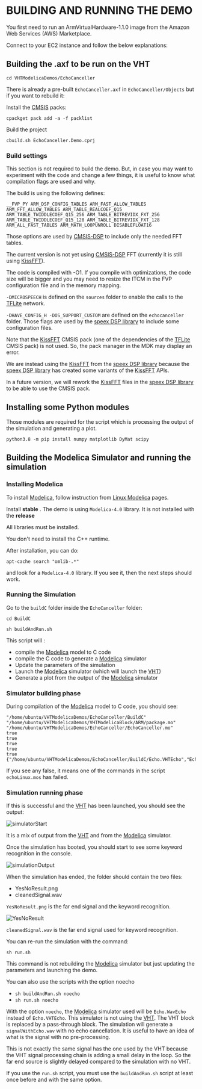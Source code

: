 # BUILDING AND RUNNING THE DEMO

You first need to run an ArmVirtualHardware-1.1.0 image from the  Amazon Web Services (AWS) Marketplace.

Connect to your EC2 instance and follow the below explanations:

## Building the .axf to be run on the VHT

`cd VHTModelicaDemos/EchoCanceller`

There is already a pre-built `EchoCanceller.axf` in `EchoCanceller/Objects` but if you want to rebuild it:

Install the [CMSIS](https://github.com/ARM-software/CMSIS_5) packs:

`cpackget pack add -a -f packlist`

Build the project

`cbuild.sh EchoCanceller.Demo.cprj`

### Build settings

This section is not required to build the demo. But, in case you may want to experiment with the code and change a few things, it is useful to know what compilation flags are used and why.

The build is using the following defines:

```__FVP_PY ARM_DSP_CONFIG_TABLES ARM_FAST_ALLOW_TABLES ARM_FFT_ALLOW_TABLES ARM_TABLE_REALCOEF_Q15 ARM_TABLE_TWIDDLECOEF_Q15_256 ARM_TABLE_BITREVIDX_FXT_256 ARM_TABLE_TWIDDLECOEF_Q15_128 ARM_TABLE_BITREVIDX_FXT_128 ARM_ALL_FAST_TABLES ARM_MATH_LOOPUNROLL DISABLEFLOAT16```

Those options are used by [CMSIS-DSP](https://github.com/ARM-software/CMSIS_5) to include only the needed FFT tables.

The current version is not yet using [CMSIS-DSP](https://github.com/ARM-software/CMSIS_5) FFT (currently it is still using  [KissFFT](https://github.com/mborgerding/kissfft)).

The code is compiled with -O1. If you compile with optimizations, the code size will be bigger and you may need to resize the ITCM in the FVP configuration file and in the memory mapping.

`-DMICROSPEECH` is defined on the `sources` folder to enable the calls to the [TFLite](https://github.com/tensorflow/tflite-micro) network.

`-DHAVE_CONFIG_H -DOS_SUPPORT_CUSTOM` are defined on the `echocanceller` folder. Those flags are used by the [speex DSP library](https://gitlab.xiph.org/xiph/speexdsp) to include some configuration files.

Note that the  [KissFFT](https://github.com/mborgerding/kissfft) CMSIS pack (one of the dependencies of the [TFLite](https://github.com/tensorflow/tflite-micro) CMSIS pack) is not used. So, the pack manager in the MDK may display an error.

We are instead using the [KissFFT](https://github.com/mborgerding/kissfft) from the [speex DSP library](https://gitlab.xiph.org/xiph/speexdsp) because the [speex DSP library](https://gitlab.xiph.org/xiph/speexdsp) has created some variants of the  [KissFFT](https://github.com/mborgerding/kissfft) APIs.

In a future version, we will rework the  [KissFFT](https://github.com/mborgerding/kissfft) files in the [speex DSP library](https://gitlab.xiph.org/xiph/speexdsp) to be able to use the CMSIS pack.



## Installing some Python modules

Those modules are required for the script which is processing the output of the simulation and generating a plot.

`python3.8 -m pip install numpy matplotlib DyMat scipy`

## Building the Modelica Simulator and running the simulation

### Installing Modelica

To install [Modelica](https://www.openmodelica.org/), follow instruction from [Linux Modelica](https://www.openmodelica.org/download/download-linux) pages.

Install **stable** . The demo is using `Modelica-4.0` library. It is not installed with the **release**

All libraries must be installed.

You don't need to install the C++ runtime.

After installation, you can do:

`apt-cache search "omlib-.*"`

and look for a `Modelica-4.0` library. If you see it, then the next steps should work.

### Running the Simulation

Go to the `buildC` folder inside the `EchoCanceller` folder:

`cd BuildC`

`sh buildAndRun.sh`

This script will :

- compile the [Modelica](https://www.openmodelica.org/) model to C code
- compile the C code to generate a [Modelica](https://www.openmodelica.org/) simulator
- Update the parameters of the simulation
- Launch the [Modelica](https://www.openmodelica.org/) simulator (which will launch the [VHT](https://arm-software.github.io/VHT/main/overview/html/index.html))
- Generate a plot from the output of the [Modelica](https://www.openmodelica.org/) simulator

### Simulator building phase

During compilation of the [Modelica](https://www.openmodelica.org/) model to C code, you should see:

```
"/home/ubuntu/VHTModelicaDemos/EchoCanceller/BuildC"
"/home/ubuntu/VHTModelicaDemos/VHTModelicaBlock/ARM/package.mo"
"/home/ubuntu/VHTModelicaDemos/EchoCanceller/EchoCanceller.mo"
true
true
true
true
true
{"/home/ubuntu/VHTModelicaDemos/EchoCanceller/BuildC/Echo.VHTEcho","Echo.VHTEcho_init.xml"}
```

If you see any false, it means one of the commands in the script `echoLinux.mos` has failed.

### Simulation running phase

If this is successful and the [VHT](https://arm-software.github.io/VHT/main/overview/html/index.html) has been launched, you should see the output:

![simulatorStart](simulatorStart.PNG)

It is a mix of output from the [VHT](https://arm-software.github.io/VHT/main/overview/html/index.html) and from the [Modelica](https://www.openmodelica.org/) simulator.

Once the simulation has booted, you should start to see some keyword recognition in the console.

![simulationOutput](simulationOutput.PNG)

When the simulation has ended, the folder should contain the two files:

- YesNoResult.png
- cleanedSignal.wav

`YesNoResult.png` is the far end signal and the keyword recognition.

![YesNoResult](YesNoResult.png)

`cleanedSignal.wav` is the far end signal used for keyword recognition.

You can re-run the simulation with the command:

`sh run.sh`

This command is not rebuilding the [Modelica](https://www.openmodelica.org/) simulator but just updating the parameters and launching the demo.

You can also use the scripts with the option noecho

- `sh buildAndRun.sh noecho`
- `sh run.sh noecho`

With the option `noecho`, the [Modelica](https://www.openmodelica.org/) simulator used will be `Echo.WavEcho` instead of `Echo.VHTEcho`. This simulator is not using the [VHT](https://arm-software.github.io/VHT/main/overview/html/index.html). The VHT block is replaced by a pass-through block. The simulation will generate a `signalWithEcho.wav` with no echo cancellation. It is useful to have an idea of what is the signal with no pre-processing.

This is not exactly the same signal has the one used by the VHT because the VHT signal processing chain is adding a small delay in the loop. So the far end source is slightly delayed compared to the simulation with no VHT.

If you use the `run.sh` script, you must use the `buildAndRun.sh` script at least once before and with the same option.



